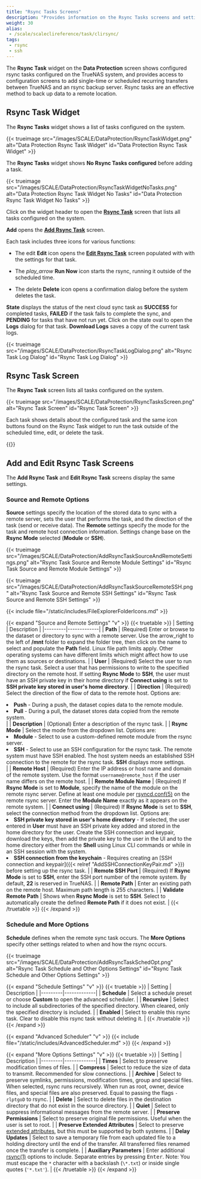 ```yaml
---
title: "Rsync Tasks Screens"
description: "Provides information on the Rsync Tasks screens and settings."
weight: 30
alias:
 - /scale/scaleclireference/task/clirsync/
tags:
 - rsync
 - ssh
---
```


The **Rsync Task** widget on the **Data Protection** screen shows configured rsync tasks configured on the TrueNAS system, and provides access to configuration screens to add single-time or scheduled recurring transfers between TrueNAS and an rsync backup server.
Rsync tasks are an effective method to back up data to a remote location.

## Rsync Task Widget
The **Rsync Tasks** widget shows a list of tasks configured on the system.

{{< trueimage src="/images/SCALE/DataProtection/RsyncTaskWidget.png" alt="Data Protection Rsync Task Widget" id="Data Protection Rsync Task Widget" >}}

The **Rsync Tasks** widget shows **No Rsync Tasks configured** before adding a task.

{{< trueimage src="/images/SCALE/DataProtection/RsyncTaskWidgetNoTasks.png" alt="Data Protection Rsync Task Widget No Tasks" id="Data Protection Rsync Task Widget No Tasks" >}}

Click on the widget header to open the [**Rsync Task**](#rsync-task-screen) screen that lists all tasks configured on the system.

**Add** opens the **[Add Rsync Task](#add-and-edit-rsync-task-screens)** screen.

Each task includes three icons for various functions:

* The <span class="material-icons">edit</span> **Edit** icon opens the **[Edit Rsync Task](#add-and-edit-rsync-task-screens)** screen populated with with the settings for that task.

* The <i class="material-icons" aria-hidden="true" title="Run Now">play_arrow</i> **Run Now** icon starts the rsync, running it outside of the scheduled time.

* The <span class="material-icons">delete</span> **Delete** icon opens a confirmation dialog before the system deletes the task.

**State** displays the status of the next cloud sync task as **SUCCESS** for completed tasks, **FAILED** if the task fails to complete the sync, and **PENDING** for tasks that have not run yet.
Click on the state oval to open the **Logs** dialog for that task. **Download Logs** saves a copy of the current task logs.

{{< trueimage src="/images/SCALE/DataProtection/RsyncTaskLogDialog.png" alt="Rsync Task Log Dialog" id="Rsync Task Log Dialog" >}}

## Rsync Task Screen
The **Rsync Task** screen lists all tasks configured on the system.

{{< trueimage src="/images/SCALE/DataProtection/RsyncTasksScreen.png" alt="Rsync Task Screen" id="Rsync Task Screen" >}}

Each task shows details about the configured task and the same icon buttons found on the Rsync Task widget to run the task outside of the scheduled time, edit, or delete the task.

{{<include file="/static/includes/addcolumnorganizer.md">}}

## Add and Edit Rsync Task Screens
The **Add Rsync Task** and **Edit Rsync Task** screens display the same settings.

### Source and Remote Options
**Source** settings specify the location of the stored data to sync with a remote server, sets the user that performs the task, and the direction of the task (send or receive data).
The **Remote** settings specify the mode for the task and remote host connection information.
Settings change base on the **Rsync Mode** selected (**Module** or **SSH**).

{{< trueimage src="/images/SCALE/DataProtection/AddRsyncTaskSourceAndRemoteSettings.png" alt="Rsync Task Source and Remote Module Settings" id="Rsync Task Source and Remote Module Settings" >}}

{{< trueimage src="/images/SCALE/DataProtection/AddRsyncTaskSourceRemoteSSH.png" alt="Rsync Task Source and Remote SSH Settings" id="Rsync Task Source and Remote SSH Settings" >}}

{{< include file="/static/includes/FileExplorerFolderIcons.md" >}}

{{< expand "Source and Remote Settings" "v" >}}
{{< truetable >}}
| Setting | Description |
|---------|-------------|
| **Path** | (Required) Enter or browse to the dataset or directory to sync with a remote server. Use the <span class="material-icons">arrow_right</span> to the left of **/mnt** folder to expand the folder tree, then click on the name to select and populate the **Path** field. Linux file path limits apply. Other operating systems can have different limits which might affect how to use them as sources or destinations. |
| **User** | (Required) Select the user to run the rsync task. Select a user that has permissions to write to the specified directory on the remote host. If setting **Rsync Mode** to **SSH**, the user must have an SSH private key in their home directory if **Connect using** is set to **SSH private key stored in user's home directory**. |
| **Direction** | (Required) Select the direction of the flow of data to the remote host. Options are:<br><li>**Push** - During a push, the dataset copies data to the remote module.<br><li>**Pull** - During a pull, the dataset stores data copied from the remote system.</li> |
| **Description** | (Optional) Enter a description of the rsync task. |
| **Rsync Mode** | Select the mode from the dropdown list. Options are:<br><li>**Module** - Select to use a custom-defined remote module from the rsync server.<br><li>**SSH** - Select to use an SSH configuration for the rsync task. The remote system must have SSH enabled. The host system needs an established SSH connection to the remote for the rsync task. **SSH** displays more settings.</li> |
| **Remote Host** | (Required) Enter the IP address or host name and domain of the remote system. Use the format `username@remote_host` if the user name differs on the remote host. |
| **Remote Module Name** | (Required) If **Rsync Mode** is set to **Module**, specify the name of the module on the remote rsync server. Define at least one module per [rsyncd.conf(5)](https://www.samba.org/ftp/rsync/rsyncd.conf.html) on the remote rsync server. Enter the **Module Name** exactly as it appears on the remote system. |
| **Connect using** | (Required) If **Rsync Mode** is set to **SSH**, select the connection method from the dropdown list. Options are:<br><li>**SSH private key stored in user's home directory** - If selected, the user entered in **User** must have an SSH private key added and stored in the home directory for the user. Create the SSH connection and keypair, download the keys, then add the private key to the user in the UI and to the home directory either from the **Shell** using Linux CLI commands or while in an SSH session with the system.<br><li>**SSH connection from the keychain** - Requires creating an [SSH connection and keypair]({{< relref "AddSSHConnectionKeyPair.md" >}}) before setting up the rsync task. |
| **Remote SSH Port** |  (Required) If **Rsync Mode** is set to **SSH**, enter the SSH port number of the remote system. By default, **22** is reserved in TrueNAS. |
| **Remote Path** | Enter an existing path on the remote host. Maximum path length is 255 characters. |
| **Validate Remote Path** | Shows when **Rsync Mode** is set to **SSH**. Select to automatically create the defined **Remote Path** if it does not exist. |
{{< /truetable >}}
{{< /expand >}}

### Schedule and More Options
**Schedule** defines when the remote sync task occurs.
The **More Options** specify other settings related to when and how the rsync occurs.

{{< trueimage src="/images/SCALE/DataProtection/AddRsyncTaskSchedOpt.png" alt="Rsync Task Schedule and Other Options Settings" id="Rsync Task Schedule and Other Options Settings" >}}

{{< expand "Schedule Settings" "v" >}}
{{< truetable >}}
| Setting | Description |
|---------|-------------|
| **Schedule** | Select a schedule preset or choose **Custom** to open the advanced scheduler. |
| **Recursive** | Select to include all subdirectories of the specified directory. When cleared, only the specified directory is included. |
| **Enabled** | Select to enable this rsync task. Clear to disable this rsync task without deleting it. |
{{< /truetable >}}
{{< /expand >}}

{{< expand "Advanced Scheduler" "v" >}}
{{< include file="/static/includes/AdvancedScheduler.md" >}}
{{< /expand >}}

{{< expand "More Options Settings" "v" >}}
{{< truetable >}}
| Setting | Description |
|---------|-------------|
| **Times** | Select to preserve modification times of files. |
| **Compress** | Select to reduce the size of data to transmit. Recommended for slow connections. |
| **Archive** |  Select to preserve symlinks, permissions, modification times, group and special files. When selected, rsync runs recursively. When run as root, owner, device files, and special files are also preserved. Equal to passing the flags `-rlptgoD` to rsync. |
| **Delete** | Select to delete files in the destination directory that do not exist in the source directory. |
| **Quiet** | Select to suppress informational messages from the remote server. |
| **Preserve Permissions** | Select to preserve original file permissions. Useful when the user is set to root. |
| **Preserve Extended Attributes** | Select to preserve [extended attributes](https://en.wikipedia.org/wiki/Extended_file_attributes), but this must be supported by both systems. |
| **Delay Updates** | Select to save a temporary file from each updated file to a holding directory until the end of the transfer. All transferred files renamed once the transfer is complete. |
| **Auxiliary Parameters** | Enter additional [rsync(1)](https://rsync.samba.org/ftp/rsync/rsync.html) options to include. Separate entries by pressing <kbd>Enter</kbd>. Note: You must escape the `*` character with a backslash (`\*.txt`) or inside single quotes (`'*.txt'`). |
{{< /truetable >}}
{{< /expand >}}
